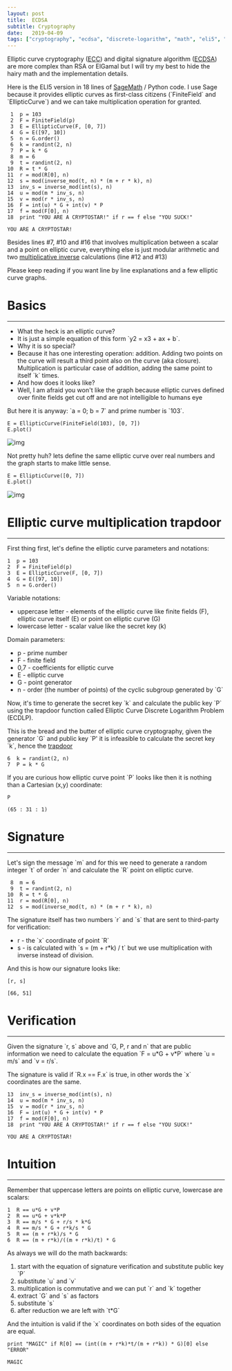 ```yaml
---
layout: post
title:  ECDSA
subtitle: Cryptography
date:   2019-04-09
tags: ["cryptography", "ecdsa", "discrete-logarithm", "math", "eli5", "python", "sagemath"]
---
```


Elliptic curve cryptography ([ECC](https://en.wikipedia.org/wiki/Elliptic-curve_cryptography)) and digital signature algorithm ([ECDSA](https://en.wikipedia.org/wiki/Elliptic_Curve_Digital_Signature_Algorithm)) are more complex than RSA or ElGamal but I will try my best to hide the hairy math and the implementation details.

Here is the ELI5 version in 18 lines of [SageMath](http://www.sagemath.org) / Python code. I use Sage because it provides elliptic curves as first-class citizens (\`FiniteField\` and \`EllipticCurve\`) and we can take multiplication operation for granted.

     1  p = 103
     2  F = FiniteField(p)
     3  E = EllipticCurve(F, [0, 7])
     4  G = E([97, 10])
     5  n = G.order()
     6  k = randint(2, n)
     7  P = k * G
     8  m = 6
     9  t = randint(2, n)
    10  R = t * G
    11  r = mod(R[0], n)
    12  s = mod(inverse_mod(t, n) * (m + r * k), n)
    13  inv_s = inverse_mod(int(s), n)
    14  u = mod(m * inv_s, n)
    15  v = mod(r * inv_s, n)
    16  F = int(u) * G + int(v) * P
    17  f = mod(F[0], n)
    18  print "YOU ARE A CRYPTOSTAR!" if r == f else "YOU SUCK!"

    YOU ARE A CRYPTOSTAR!

Besides lines #7, #10 and #16 that involves multiplication between a scalar and a point on elliptic curve, everything else is just modular arithmetic and two [multiplicative inverse](https://en.wikipedia.org/wiki/Multiplicative_inverse) calculations (line #12 and #13)

Please keep reading if you want line by line explanations and a few elliptic curve graphs.


# Basics
---

-   What the heck is an elliptic curve?
-   It is just a simple equation of this form \`y2 = x3 + ax + b\`.
-   Why it is so special?
-   Because it has one interesting operation: addition. Adding two points on the curve will result a third point also on the curve (aka closure). Multiplication is particular case of addition, adding the same point to itself \`k\` times.
-   And how does it looks like?
-   Well, I am afraid you won't like the graph because elliptic curves defined over finite fields get cut off and are not intelligible to humans eye

But here it is anyway: \`a = 0; b = 7\` and prime number is \`103\`.

    E = EllipticCurve(FiniteField(103), [0, 7])
    E.plot()

![img](/img/ec1.png)

Not pretty huh? lets define the same elliptic curve over real numbers and the graph starts to make little sense.

    E = EllipticCurve([0, 7])
    E.plot()

![img](/img/ec2.png)


# Elliptic curve multiplication trapdoor
---

First thing first, let's define the elliptic curve parameters and notations:

    1  p = 103
    2  F = FiniteField(p)
    3  E = EllipticCurve(F, [0, 7])
    4  G = E([97, 10])
    5  n = G.order()

Variable notations:

-   uppercase letter - elements of the elliptic curve like finite fields (F), elliptic curve itself (E) or point on elliptic curve (G)
-   lowercase letter - scalar value like the secret key (k)

Domain parameters:

-   p - prime number
-   F - finite field
-   0,7 - coefficients for elliptic curve
-   E - elliptic curve
-   G - point generator
-   n - order (the number of points) of the cyclic subgroup generated by \`G\`

Now, it's time to generate the secret key \`k\` and calculate the public key \`P\` using the trapdoor function called Elliptic Curve Discrete Logarithm Problem (ECDLP).

This is the bread and the butter of elliptic curve cryptography, given the generator \`G\` and public key \`P' it is infeasible to calculate the secret key \`k\`, hence the [trapdoor](https://en.wikipedia.org/wiki/Trapdoor_function)

    6  k = randint(2, n)
    7  P = k * G

If you are curious how elliptic curve point \`P\` looks like then it is nothing than a Cartesian (x,y) coordinate:

    P

    (65 : 31 : 1)


# Signature
---

Let's sign the message \`m\` and for this we need to generate a random integer \`t\` of order \`n\` and calculate the \`R\` point on elliptic curve.

     8  m = 6
     9  t = randint(2, n)
    10  R = t * G
    11  r = mod(R[0], n)
    12  s = mod(inverse_mod(t, n) * (m + r * k), n)

The signature itself has two numbers \`r\` and \`s\` that are sent to third-party for verification:

-   r - the \`x\` coordinate of point \`R\`
-   s - is calculated with \`s = (m + r\*k) / t\` but we use multiplication with inverse instead of division.

And this is how our signature looks like:

    [r, s]

    [66, 51]


# Verification
---

Given the signature \`r, s\` above and \`G, P, r and n\` that are public information we need to calculate the equation \`F = u\*G + v\*P\` where \`u = m/s\` and \`v = r/s\`.

The signature is valid if \`R.x == F.x\` is true, in other words the \`x\` coordinates are the same.

    13  inv_s = inverse_mod(int(s), n)
    14  u = mod(m * inv_s, n)
    15  v = mod(r * inv_s, n)
    16  F = int(u) * G + int(v) * P
    17  f = mod(F[0], n)
    18  print "YOU ARE A CRYPTOSTAR!" if r == f else "YOU SUCK!"

    YOU ARE A CRYPTOSTAR!


# Intuition
---

Remember that uppercase letters are points on elliptic curve, lowercase are scalars:

    1  R == u*G + v*P
    2  R == u*G + v*k*P
    3  R == m/s * G + r/s * k*G
    4  R == m/s * G + r*k/s * G
    5  R == (m + r*k)/s * G
    6  R == (m + r*k)/((m + r*k)/t) * G

As always we will do the math backwards:

1.  start with the equation of signature verification and substitute public key \`P\`
2.  substitute \`u\` and \`v\`
3.  multiplication is commutative and we can put \`r\` and \`k\` together
4.  extract \`G\` and \`s\` as factors
5.  substitute \`s\`
6.  after reduction we are left with \`t\*G\`

And the intuition is valid if the \`x\` coordinates on both sides of the equation are equal.

    print "MAGIC" if R[0] == (int((m + r*k)*t/(m + r*k)) * G)[0] else "ERROR"

    MAGIC
